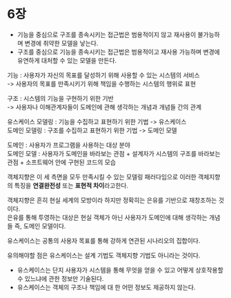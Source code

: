 # 6장
+ 기능을 중심으로 구조를 종속시키는 접근법은 범용적이지 않고 재사용이 불가능하며 변경에 취약한 모델을 낳는다.
+ 구조를 중심으로 기능을 종속시키는 접근법은 범용적이고 재사용 가능하며 변경에 유연하게 대처할 수 있는 모델을 만든다.

기능 : 사용자가 자신의 목표를 달성하기 위해 사용할 수 있는 시스템의 서비스    
-> 사용자의 목표를 만족시키기 위해 책임을 수행하는 시스템의 행위로 표현

구조 : 시스템의 기능을 구현하기 위한 기반   
-> 사용자나 이해관계자들이 도메인에 관해 생각하는 개념과 개념들 간의 관계

유스케이스 모델링 : 기능을 수집하고 표현하기 위한 기법 -> 유스케이스   
도메인 모델링 : 구조를 수집하고 표현하기 위한 기법 -> 도메인 모델   

도메인 : 사용자가 프로그램을 사용하는 대상 분야    
도메인 모델 : 사용자가 도메인을 바라보는 관점 + 설계자가 시스템의 구조를 바라보는 관점 + 소프트웨어 안에 구현된 코드의 모습

객체지향은 이 세 측면을 모두 만족시킬 수 있는 모델링 패러다임으로 이러한 객체지향의 특징을 **연결완전성** 또는 **표현적 차이**라고한다.

객체지향은 흔히 현실 세계의 모방이라 하지만 정확히는 은유를 기반으로 재창조하는 것이다.   
은유를 통해 투영하는 대상은 현실 객체가 아닌 사용자가 도메인에 대해 생각하는 개념들 즉, 도메인 모델이다.

유스케이스는 공통의 사용자 목표를 통해 강하게 연관된 시나리오의 집합이다.

유의해야할 점은 유스케이스는 설계 기법도 객체지향 기법도 아니라는 것이다.   
+ 유스케이스는 단지 사용자가 시스템을 통해 무엇을 얻을 수 있고 어떻게 상호작용할 수 있느냐에 관한 정보만 기술된다.   
+ 유스케이스는 객체의 구조나 책임에 대 한 어떤 정보도 제공하지 않는다.
